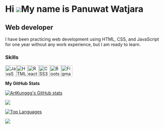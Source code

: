 Hi ![](https://media.tenor.com/0CpFOKGVaeMAAAAi/hand-waving-hand.gif)My name is Panuwat Watjara
=======================================================================================================================================

Web developer
-------------

I have been practicing web development using HTML, CSS, and JavaScript for one year without any work experience, but I am ready to learn.

### Skills

<p align="left">
<a href="https://developer.mozilla.org/en-US/docs/Web/JavaScript" target="_blank" rel="noreferrer"><img src="https://raw.githubusercontent.com/danielcranney/readme-generator/main/public/icons/skills/javascript-colored.svg" width="36" height="36" alt="JavaScript" /></a><a href="https://developer.mozilla.org/en-US/docs/Glossary/HTML5" target="_blank" rel="noreferrer"><img src="https://raw.githubusercontent.com/danielcranney/readme-generator/main/public/icons/skills/html5-colored.svg" width="36" height="36" alt="HTML5" /></a><a href="https://reactjs.org/" target="_blank" rel="noreferrer"><img src="https://raw.githubusercontent.com/danielcranney/readme-generator/main/public/icons/skills/react-colored.svg" width="36" height="36" alt="React" /></a><a href="https://www.w3.org/TR/CSS/#css" target="_blank" rel="noreferrer"><img src="https://raw.githubusercontent.com/danielcranney/readme-generator/main/public/icons/skills/css3-colored.svg" width="36" height="36" alt="CSS3" /></a><a href="https://getbootstrap.com/" target="_blank" rel="noreferrer"><img src="https://raw.githubusercontent.com/danielcranney/readme-generator/main/public/icons/skills/bootstrap-colored.svg" width="36" height="36" alt="Bootstrap" /></a><a href="https://www.figma.com/" target="_blank" rel="noreferrer"><img src="https://raw.githubusercontent.com/danielcranney/readme-generator/main/public/icons/skills/figma-colored.svg" width="36" height="36" alt="Figma" /></a>
</p>

<b>My GitHub Stats</b>

<a href="http://www.github.com/ArtKunggg"><img src="https://github-readme-stats.vercel.app/api?username=ArtKunggg&show_icons=true&hide=&count_private=true&title_color=6366f1&text_color=14b8a6&icon_color=ec4899&bg_color=0f172a&hide_border=true&show_icons=true" alt="ArtKunggg's GitHub stats" /></a>

<a href="http://www.github.com/ArtKunggg"><img src="https://github-readme-streak-stats.herokuapp.com/?user=ArtKunggg&stroke=14b8a6&background=0f172a&ring=6366f1&fire=6366f1&currStreakNum=14b8a6&currStreakLabel=6366f1&sideNums=14b8a6&sideLabels=14b8a6&dates=14b8a6&hide_border=true" /></a>

<a href="https://github.com/ArtKunggg" align="left"><img src="https://github-readme-stats.vercel.app/api/top-langs/?username=ArtKunggg&langs_count=10&title_color=6366f1&text_color=14b8a6&icon_color=ec4899&bg_color=0f172a&hide_border=true&locale=en&custom_title=Top%20%Languages" alt="Top Languages" /></a>

[![](https://visitcount.itsvg.in/api?id=ArtKunggg&label=Profile%20Views&pretty=true)](https://visitcount.itsvg.in)
